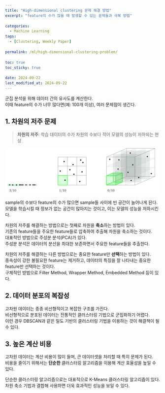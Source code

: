 ```yaml
---
title: "High-dimensional clustering 문제 해결 방법"
excerpt: "feature의 수가 많을 때 발생할 수 있는 문제들과 극복 방법"

categories:
  - Machine Learning
tags:
  - [Clustering, Weekly Paper]

permalink: /ml/high-dimensional-clustering-problem/

toc: true
toc_sticky: true

date: 2024-09-22
last_modified_at: 2024-09-22
---
```


군집 분석을 위해 데이터 간의 유사도를 계산한다.  
이때 feature의 수가 너무 많다면(예: 100개 이상), 여러 문제점이 생긴다.

## 1. 차원의 저주 문제

> **차원의 저주**: 학습 데이터의 수가 차원의 수보다 적어 모델의 성능이 저하되는 현상

![curse of dimensionality](/assets/images/posts_img/ml-high-dimensional-clustering-problem/curse_of_dimensionality.png)

sample의 수보다 feature의 수가 많으면 sample들 사이에 빈 공간이 늘어나게 된다.  
모델을 학습시킬 때 정보가 없는 공간이 많아지는 것이고, 이는 모델의 성능을 저하시킨다.

차원의 저주를 해결하는 방법으로는 첫째로 차원을 **축소**하는 방법이 있다.  
기존의 feature들을 주요한 feature들로 압축하여 추출해 차원을 축소하는 것이다.  
대표적인 방법으로 주성분 분석(PCA)가 있다.  
주성분 분석은 데이터의 분산을 최대한 보존하면서 주요한 feature들을 추출한다.

차원의 저주를 해결하는 다른 방법으로는 중요한 feature만 **선택**하는 방법이 있다.  
종속성이 강한 불필요한 feature는 제거하고, 데이터의 특징을 잘 나타내는 중요한 feature만 선택하는 것이다.  
구체적인 방법으로 Filter Method, Wrapper Method, Embedded Method 등이 있다.

## 2. 데이터 분포의 복잡성

고차원 데이터는 종종 비선형적이고 복잡한 구조를 가진다.  
비선형적으로 분포된 데이터는 전통적인 클러스터링 기법으로 군집화하기 어렵다.  
이런 경우 DBSCAN과 같은 밀도 기반의 클러스터링 기법을 이용하는 것이 해결책이 될 수 있다.

## 3. 높은 계산 비용

고차원 데이터는 계산 비용이 많이 들며, 큰 데이터셋을 처리할 때 특히 문제가 된다.  
비용을 줄이기 위해서는 **단순한** 클러스터링 알고리즘을 이용해 계산 효율성을 높일 수 있다.

단순한 클러스터링 알고리즘으로는 대표적으로 K-Means 클러스터링 알고리즘이 있다.  
차원 축소 기법과 결합해 사용하면 더욱 효과적인 성능을 보일 수 있다.
